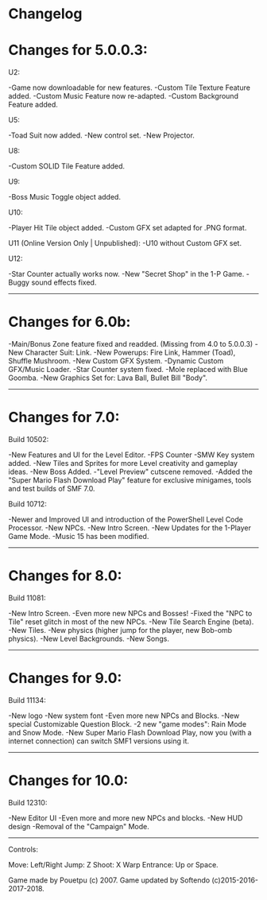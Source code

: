 # Changelog

# Changes for 5.0.0.3:

U2:

-Game now downloadable for new features.
-Custom Tile Texture Feature added.
-Custom Music Feature now re-adapted.
-Custom Background Feature added.

U5: 

-Toad Suit now added.
-New control set.
-New Projector.

U8:

-Custom SOLID Tile Feature added.

U9: 

-Boss Music Toggle object added.

U10:

-Player Hit Tile object added.
-Custom GFX set adapted for .PNG format.

U11 (Online Version Only | Unpublished):
-U10 without Custom GFX set.

U12:

-Star Counter actually works now.
-New "Secret Shop" in the 1-P Game.
-Buggy sound effects fixed.

___________________________________________

# Changes for 6.0b:

-Main/Bonus Zone feature fixed and readded. (Missing from 4.0 to 5.0.0.3)
-New Character Suit: Link.
-New Powerups: Fire Link, Hammer (Toad), Shuffle Mushroom.
-New Custom GFX System.
-Dynamic Custom GFX/Music Loader.
-Star Counter system fixed.
-Mole replaced with Blue Goomba. 
-New Graphics Set for: Lava Ball, Bullet Bill "Body".

__________________________________________

# Changes for 7.0:

Build 10502:

-New Features and UI for the Level Editor.
-FPS Counter
-SMW Key system added.
-New Tiles and Sprites for more Level creativity and gameplay ideas.
-New Boss Added.
-"Level Preview" cutscene removed.
-Added the "Super Mario Flash Download Play" feature for exclusive minigames, tools and test builds of SMF 7.0.

Build 10712:

-Newer and Improved UI and introduction of the PowerShell Level Code Processor.
-New NPCs.
-New Intro Screen.
-New Updates for the 1-Player Game Mode.
-Music 15 has been modified.

___________________________________________

# Changes for 8.0:

Build 11081:

-New Intro Screen.
-Even more new NPCs and Bosses!
-Fixed the "NPC to Tile" reset glitch in most of the new NPCs.
-New Tile Search Engine (beta).
-New Tiles.
-New physics (higher jump for the player, new Bob-omb physics).
-New Level Backgrounds.
-New Songs.

___________________________________________

# Changes for 9.0:

Build 11134:

-New logo
-New system font
-Even more new NPCs and Blocks.
-New special Customizable Question Block.
-2 new "game modes": Rain Mode and Snow Mode.
-New Super Mario Flash Download Play, now you (with a internet connection) can switch SMF1 versions using it.

___________________________________________

# Changes for 10.0:

Build 12310:

-New Editor UI
-Even more and more new NPCs and blocks.
-New HUD design
-Removal of the "Campaign" Mode.

____________________________________________


Controls:

Move: Left/Right
Jump: Z
Shoot: X
Warp Entrance: Up or Space.

Game made by Pouetpu (c) 2007.
Game updated by Softendo (c)2015-2016-2017-2018.
